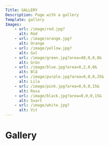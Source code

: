 ```yaml
---
Title: GALLERY
Description: Page with a gallery
Template: gallery
Images:
    - url: /image/red.jpg?
      alt: Röd
    - url: /image/orange.jpg?
      alt: Orange
    - url: /image/yellow.jpg?
      alt: Gul    
    - url: /image/green.jpg?area=40,0,0,0&
      alt: Grön
    - url: /image/blue.jpg?area=0,2,0,0&
      alt: Blå
    - url: /image/purple.jpg?area=0,0,0,25&
      alt: Lila
    - url: /image/pink.jpg?area=0,0,0,15&
      alt: Rosa
    - url: /image/black.jpg?area=0,0,0,15&
      alt: Svart
    - url: /image/white.jpg?
      alt: Vit
---
```



Gallery
===========
